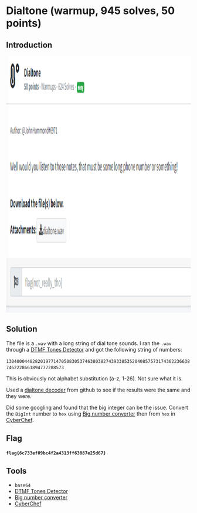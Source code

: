 # Dialtone (warmup, 945 solves, 50 points)

## Introduction

<p align="left">
  <img height=700 img src=./readme_assets/dialtone-challenge.PNG/>
</p>

## Solution

The file is a `.wav` with a long string of dial tone sounds. I ran the `.wav` through a [DTMF Tones Detector](http://dialabc.com/sound/detect/index.html) and got the following string of numbers: 

`13040004482820197714705083053746380382743933853520408575731743622366387462228661894777288573`

This is obviously not alphabet substitution (a-z, 1-26). Not sure what it is.

Used a [dialtone decoder](https://github.com/ribt/dtmf-decoder) from github to see if the results were the same and they were. 

Did some googling and found that the big integer can be the issue. Convert the `BigInt` number to `hex` using [Big number converter](https://www.mobilefish.com/services/big_number/big_number.php) then from `hex` in [CyberChef](https://gchq.github.io/CyberChef/).

## Flag

**`flag{6c733ef09bc4f2a4313ff63087e25d67}`**

## Tools

- `base64`
- [DTMF Tones Detector](http://dialabc.com/sound/detect/index.html)
- [Big number converter](https://www.mobilefish.com/services/big_number/big_number.php)
- [CyberChef](https://gchq.github.io/CyberChef/)


